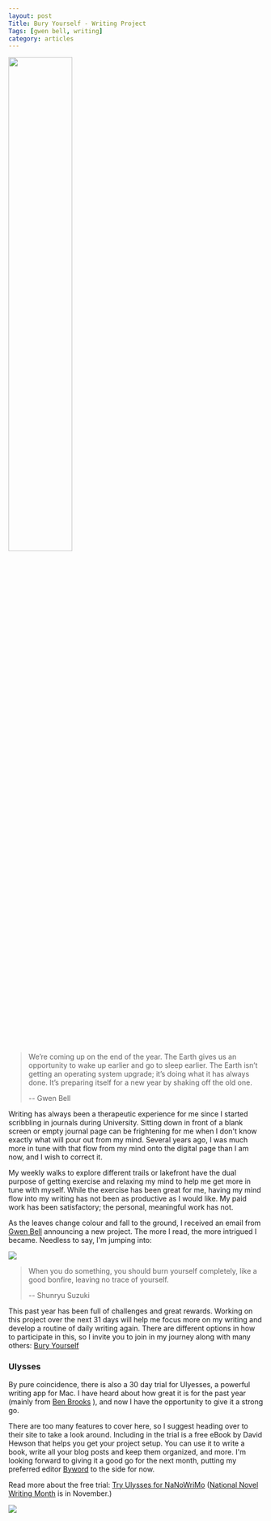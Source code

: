 ```yaml
---
layout: post
Title: Bury Yourself - Writing Project
Tags: [gwen bell, writing]
category: articles
---
```


<img src="http://www.foursides.ca/images/fall.jpg" height="50%" width="50%">

> We’re coming up on the end of the year. The Earth gives us an opportunity to wake up earlier and go to sleep earlier. The Earth isn’t getting an operating system upgrade; it’s doing what it has always done. It’s preparing itself for a new year by shaking off the old one.
>
> -- Gwen Bell

Writing has always been a therapeutic experience for me since I started scribbling in journals during University. Sitting down in front of a blank screen or empty journal page can be frightening for me when I don't know exactly what will pour out from my mind. Several years ago, I was much more in tune with that flow from my mind onto the digital page than I am now, and I wish to correct it. 

My weekly walks to explore different trails or lakefront have the dual purpose of getting exercise and relaxing my mind to help me get more in tune with myself. While the exercise has been great for me, having my mind flow into my writing has not been as productive as I would like. My paid work has been satisfactory; the personal, meaningful work has not. 

As the leaves change colour and fall to the ground, I received an email from [Gwen Bell](http://gwenbell.com "Gwen Bell") announcing a new project. The more I read, the more intrigued I became. Needless to say, I'm jumping into:

<a href="http://gwenbell.com"><img src="http://www.foursides.ca/images/buryyourself.jpg"></a>

> When you do something, you should burn yourself completely, like a good bonfire, leaving no trace of yourself. 
>
> -- Shunryu Suzuki

This past year has been full of challenges and great rewards. Working on this project over the next 31 days will help me focus more on my writing and develop a routine of daily writing again. There are different options in how to participate in this, so I invite you to join in my journey along with many others: [Bury Yourself](http://gwenbell.com "Gwen Bell | Bury Yourself")

### Ulysses 

By pure coincidence, there is also a 30 day trial for Ulyesses, a powerful writing app for Mac. I have heard about how great it is for the past year (mainly from [Ben Brooks](http://brooksreview.net "Ben Brooks") ), and now I have the opportunity to give it a strong go. 

There are too many features to cover here, so I suggest heading over to their site to take a look around. Including in the trial is a free eBook by David Hewson that helps you get your project setup. You can use it to write a book, write all your blog posts and keep them organized, and more. I'm looking forward to giving it a good go for the next month, putting my preferred editor [Byword](https://itunes.apple.com/us/app/byword/id420212497?mt=12&uo=4&at=10l4Qt "Byword" ) to the side for now. 

Read more about the free trial: [Try Ulysses for NaNoWriMo](http://www.ulyssesapp.com/nanowrimo/  "Ulyesses for NaNoWriMo") ([National Novel Writing Month](http://nanowrimo.org "NaNoWriMo") is in November.)

<a href="https://itunes.apple.com/us/app/ulysses-iii/id623795237?mt=12&uo=4&at=10l4Qt"><img src="http://www.foursides.ca/images/AppStore.eps"></a>


